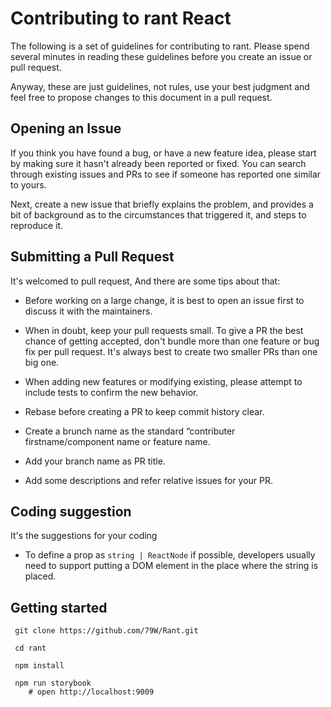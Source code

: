 <!--
 * @Author: zhaohui
 * @Date: 2021-05-13 18:18:19
 * @LastEditTime: 2021-05-29 13:47:58
 * @LastEditors: zhaohui
 * @Description: 
 * @FilePath: /rant/CONTRIBUTION.md
-->
# Contributing to rant React

The following is a set of guidelines for contributing to rant. Please spend several minutes in reading these guidelines before you create an issue or pull request.

Anyway, these are just guidelines, not rules, use your best judgment and feel free to propose changes to this document in a pull request.

## Opening an Issue

If you think you have found a bug, or have a new feature idea, please start by making sure it hasn't already been reported or fixed. You can search through existing issues and PRs to see if someone has reported one similar to yours.

Next, create a new issue that briefly explains the problem, and provides a bit of background as to the circumstances that triggered it, and steps to reproduce it.

## Submitting a Pull Request

It's welcomed to pull request, And there are some tips about that:

- Before working on a large change, it is best to open an issue first to discuss it with the maintainers.

- When in doubt, keep your pull requests small. To give a PR the best chance of getting accepted, don't bundle more than one feature or bug fix per pull request. It's always best to create two smaller PRs than one big one.

- When adding new features or modifying existing, please attempt to include tests to confirm the new behavior.

- Rebase before creating a PR to keep commit history clear.

- Create a brunch name as the standard “contributer firstname/component name or feature name.

- Add your branch name as PR title.

- Add some descriptions and refer relative issues for your PR.

## Coding suggestion

It's the suggestions for your coding

- To define a prop as `string | ReactNode` if possible, developers usually need to support putting a DOM element in the place where the string is placed.

## Getting started

```
 git clone https://github.com/79W/Rant.git

 cd rant

 npm install

 npm run storybook
    # open http://localhost:9009
```
